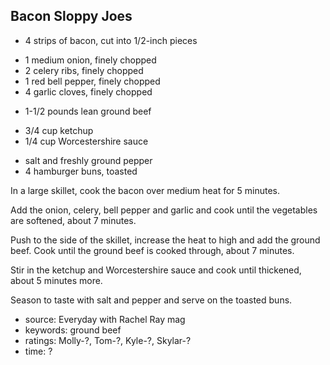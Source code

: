 Bacon Sloppy Joes
-----------------

- 4 strips of bacon, cut into 1/2-inch pieces
<!-- -->
- 1 medium onion, finely chopped
- 2 celery ribs, finely chopped
- 1 red bell pepper, finely chopped
- 4 garlic cloves, finely chopped
<!-- -->
- 1-1/2 pounds lean ground beef
<!-- -->
- 3/4 cup ketchup
- 1/4 cup Worcestershire sauce
<!-- -->
- salt and freshly ground pepper
- 4 hamburger buns, toasted

In a large skillet, cook the bacon over medium heat for 5 minutes.

Add the onion, celery, bell pepper and garlic and cook until the
vegetables are softened, about 7 minutes.

Push to the side of the skillet, increase the heat to high and add the
ground beef.  Cook until the ground beef is cooked through, about 7
minutes.

Stir in the ketchup and Worcestershire sauce and cook until thickened,
about 5 minutes more.

Season to taste with salt and pepper and serve on the toasted buns.

- source: Everyday with Rachel Ray mag
- keywords: ground beef
- ratings: Molly-?, Tom-?, Kyle-?, Skylar-?
- time: ?
